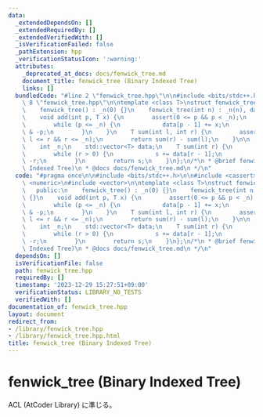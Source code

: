 ```yaml
---
data:
  _extendedDependsOn: []
  _extendedRequiredBy: []
  _extendedVerifiedWith: []
  _isVerificationFailed: false
  _pathExtension: hpp
  _verificationStatusIcon: ':warning:'
  attributes:
    _deprecated_at_docs: docs/fenwick_tree.md
    document_title: fenwick_tree (Binary Indexed Tree)
    links: []
  bundledCode: "#line 2 \"fenwick_tree.hpp\"\n\n#include <bits/stdc++.h>\n\n#line\
    \ 8 \"fenwick_tree.hpp\"\n\ntemplate <class T>\nstruct fenwick_tree {\n   public:\n\
    \    fenwick_tree() : _n(0) {}\n    fenwick_tree(int n) : _n(n), data(n) {}\n\
    \    void add(int p, T x) {\n        assert(0 <= p && p < _n);\n        p++;\n\
    \        while (p <= _n) {\n            data[p - 1] += x;\n            p += p\
    \ & -p;\n        }\n    }\n    T sum(int l, int r) {\n        assert(0 <= l &&\
    \ l <= r && r <= _n);\n        return sum(r) - sum(l);\n    }\n\n   private:\n\
    \    int _n;\n    std::vector<T> data;\n    T sum(int r) {\n        T s = 0;\n\
    \        while (r > 0) {\n            s += data[r - 1];\n            r -= r &\
    \ -r;\n        }\n        return s;\n    }\n};\n/*\n * @brief fenwick_tree (Binary\
    \ Indexed Tree)\n * @docs docs/fenwick_tree.md\n */\n"
  code: "#pragma once\n\n#include <bits/stdc++.h>\n\n#include <cassert>\n#include\
    \ <numeric>\n#include <vector>\n\ntemplate <class T>\nstruct fenwick_tree {\n\
    \   public:\n    fenwick_tree() : _n(0) {}\n    fenwick_tree(int n) : _n(n), data(n)\
    \ {}\n    void add(int p, T x) {\n        assert(0 <= p && p < _n);\n        p++;\n\
    \        while (p <= _n) {\n            data[p - 1] += x;\n            p += p\
    \ & -p;\n        }\n    }\n    T sum(int l, int r) {\n        assert(0 <= l &&\
    \ l <= r && r <= _n);\n        return sum(r) - sum(l);\n    }\n\n   private:\n\
    \    int _n;\n    std::vector<T> data;\n    T sum(int r) {\n        T s = 0;\n\
    \        while (r > 0) {\n            s += data[r - 1];\n            r -= r &\
    \ -r;\n        }\n        return s;\n    }\n};\n/*\n * @brief fenwick_tree (Binary\
    \ Indexed Tree)\n * @docs docs/fenwick_tree.md\n */\n"
  dependsOn: []
  isVerificationFile: false
  path: fenwick_tree.hpp
  requiredBy: []
  timestamp: '2023-12-29 15:27:51+09:00'
  verificationStatus: LIBRARY_NO_TESTS
  verifiedWith: []
documentation_of: fenwick_tree.hpp
layout: document
redirect_from:
- /library/fenwick_tree.hpp
- /library/fenwick_tree.hpp.html
title: fenwick_tree (Binary Indexed Tree)
---
```

# fenwick_tree (Binary Indexed Tree)  

ACL (AtCoder Library) に準じる。  